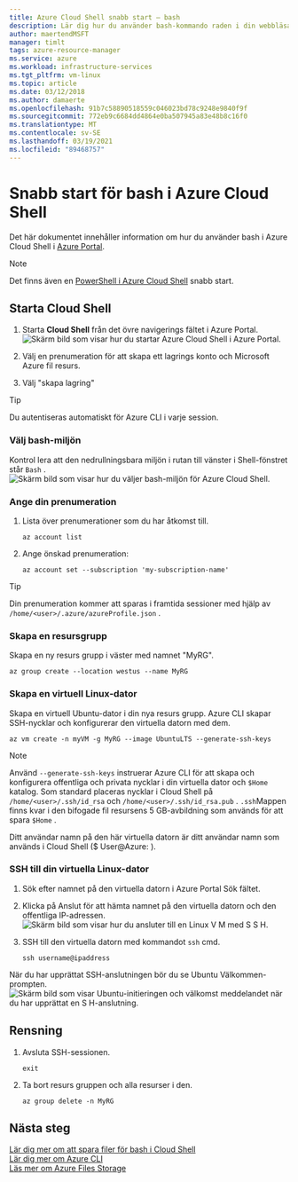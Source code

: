```yaml
---
title: Azure Cloud Shell snabb start – bash
description: Lär dig hur du använder bash-kommando raden i din webbläsare med Azure Cloud Shell.
author: maertendMSFT
manager: timlt
tags: azure-resource-manager
ms.service: azure
ms.workload: infrastructure-services
ms.tgt_pltfrm: vm-linux
ms.topic: article
ms.date: 03/12/2018
ms.author: damaerte
ms.openlocfilehash: 91b7c58890518559c046023bd78c9248e9840f9f
ms.sourcegitcommit: 772eb9c6684dd4864e0ba507945a83e48b8c16f0
ms.translationtype: MT
ms.contentlocale: sv-SE
ms.lasthandoff: 03/19/2021
ms.locfileid: "89468757"
---
```

# <a name="quickstart-for-bash-in-azure-cloud-shell"></a>Snabb start för bash i Azure Cloud Shell

Det här dokumentet innehåller information om hur du använder bash i Azure Cloud Shell i [Azure Portal](https://ms.portal.azure.com/).

> [!NOTE]
> Det finns även en [PowerShell i Azure Cloud Shell](quickstart-powershell.md) snabb start.

## <a name="start-cloud-shell"></a>Starta Cloud Shell
1. Starta **Cloud Shell** från det övre navigerings fältet i Azure Portal. <br>
![Skärm bild som visar hur du startar Azure Cloud Shell i Azure Portal.](media/quickstart/shell-icon.png)

2. Välj en prenumeration för att skapa ett lagrings konto och Microsoft Azure fil resurs.
3. Välj "skapa lagring"

> [!TIP]
> Du autentiseras automatiskt för Azure CLI i varje session.

### <a name="select-the-bash-environment"></a>Välj bash-miljön
Kontrol lera att den nedrullningsbara miljön i rutan till vänster i Shell-fönstret står `Bash` . <br>
![Skärm bild som visar hur du väljer bash-miljön för Azure Cloud Shell.](media/quickstart/env-selector.png)

### <a name="set-your-subscription"></a>Ange din prenumeration
1. Lista över prenumerationer som du har åtkomst till.
   ```azurecli-interactive
   az account list
   ```

2. Ange önskad prenumeration:

   ```azurecli-interactive
   az account set --subscription 'my-subscription-name'
   ```

> [!TIP]
> Din prenumeration kommer att sparas i framtida sessioner med hjälp av `/home/<user>/.azure/azureProfile.json` .

### <a name="create-a-resource-group"></a>Skapa en resursgrupp
Skapa en ny resurs grupp i väster med namnet "MyRG".
```azurecli-interactive
az group create --location westus --name MyRG
```

### <a name="create-a-linux-vm"></a>Skapa en virtuell Linux-dator
Skapa en virtuell Ubuntu-dator i din nya resurs grupp. Azure CLI skapar SSH-nycklar och konfigurerar den virtuella datorn med dem. <br>

```azurecli-interactive
az vm create -n myVM -g MyRG --image UbuntuLTS --generate-ssh-keys
```

> [!NOTE]
> Använd `--generate-ssh-keys` instruerar Azure CLI för att skapa och konfigurera offentliga och privata nycklar i din virtuella dator och `$Home` katalog. Som standard placeras nycklar i Cloud Shell på `/home/<user>/.ssh/id_rsa` och `/home/<user>/.ssh/id_rsa.pub` . `.ssh`Mappen finns kvar i den bifogade fil resursens 5 GB-avbildning som används för att spara `$Home` .

Ditt användar namn på den här virtuella datorn är ditt användar namn som används i Cloud Shell ($ User@Azure: ).

### <a name="ssh-into-your-linux-vm"></a>SSH till din virtuella Linux-dator
1. Sök efter namnet på den virtuella datorn i Azure Portal Sök fältet.
2. Klicka på Anslut för att hämta namnet på den virtuella datorn och den offentliga IP-adressen. <br>
   ![Skärm bild som visar hur du ansluter till en Linux V M med S S H.](media/quickstart/sshcmd-copy.png)

3. SSH till den virtuella datorn med kommandot `ssh` cmd.
   ```
   ssh username@ipaddress
   ```

När du har upprättat SSH-anslutningen bör du se Ubuntu Välkommen-prompten. <br>
![Skärm bild som visar Ubuntu-initieringen och välkomst meddelandet när du har upprättat en S H-anslutning.](media/quickstart/ubuntu-welcome.png)

## <a name="cleaning-up"></a>Rensning 
1. Avsluta SSH-sessionen.
   ```
   exit
   ```

2. Ta bort resurs gruppen och alla resurser i den.
   ```azurecli-interactive
   az group delete -n MyRG
   ```

## <a name="next-steps"></a>Nästa steg
[Lär dig mer om att spara filer för bash i Cloud Shell](persisting-shell-storage.md) <br>
[Lär dig mer om Azure CLI](/cli/azure/) <br>
[Läs mer om Azure Files Storage](../storage/files/storage-files-introduction.md) <br>